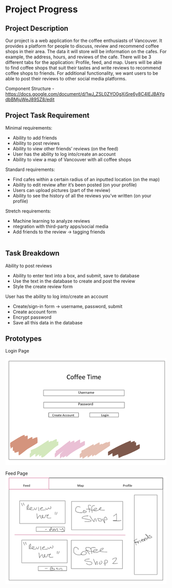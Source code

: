 # Project Progress <br />
## Project Description <br />

Our project is a web application for the coffee enthusiasts of Vancouver. It provides a platform for people to discuss, review and recommend coffee shops in their area. The data it will store will be information on the cafes. For example, the address, hours, and reviews of the cafe. There will be 3 different tabs for the application: Profile, feed, and map. Users will be able to find coffee shops that suit their tastes and write reviews to recommend coffee shops to friends. For additional functionality, we want users to be able to post their reviews to other social media platforms. <br />

Component Structure - https://docs.google.com/document/d/1wJ_ZSL0ZYO0gXiSre6y8C4IEJBAYgdbBMjuWeJ89SZ8/edit

## Project Task Requirement

Minimal requirements: <br />
* Ability to add friends <br />
* Ability to post reviews <br />
* Ability to view other friends’ reviews (on the feed) <br />
* User has the ability to log into/create an account <br />
* Ability to view a map of Vancouver with all coffee shops <br />

Standard requirements: <br />
* Find cafes within a certain radius of an inputted location (on the map) <br />
* Ability to edit review after it’s been posted (on your profile) <br />
* Users can upload pictures (part of the review) <br />
* Ability to see the history of all the reviews you’ve written (on your profile) <br />

Stretch requirements: <br />
* Machine learning to analyze reviews <br />
* ntegration with third-party apps/social media <br />
* Add friends to the review → tagging friends <br /> <br />

## Task Breakdown

Ability to post reviews <br />
* Ability to enter text into a box, and submit, save to database <br />
* Use the text in the database to create and post the review <br />
* Style the create review form <br />

User has the ability to log into/create an account <br />
* Create/sign-in form → username, password, submit <br />
* Create account form <br />
* Encrypt password <br />
* Save all this data in the database <br />

## Prototypes

Login Page <br />

![Alt](/images/login.png "login")

Feed Page <br />
![Alt](/images/feed.png "feed")

